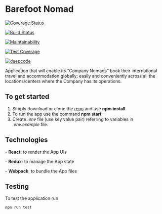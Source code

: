 # Barefoot Nomad
[![Coverage Status](https://coveralls.io/repos/github/atlp-rwanda/wolves-bn-frontend/badge.svg?branch=develop)](https://coveralls.io/github/atlp-rwanda/wolves-bn-frontend?branch=develop) 

[![Build Status](https://travis-ci.org/atlp-rwanda/wolves-bn-frontend.svg?branch=develop)](https://travis-ci.org/atlp-rwanda/wolves-bn-frontend)

[![Maintainability](https://api.codeclimate.com/v1/badges/544c488fee48ebbcf156/maintainability)](https://codeclimate.com/github/atlp-rwanda/wolves-bn-frontend/maintainability)

[![Test Coverage](https://api.codeclimate.com/v1/badges/544c488fee48ebbcf156/test_coverage)](https://codeclimate.com/github/atlp-rwanda/wolves-bn-frontend/test_coverage)

[![deepcode](https://www.deepcode.ai/api/gh/badge?key=eyJhbGciOiJIUzI1NiIsInR5cCI6IkpXVCJ9.eyJwbGF0Zm9ybTEiOiJnaCIsIm93bmVyMSI6ImF0bHAtcndhbmRhIiwicmVwbzEiOiJ3b2x2ZXMtYm4tZnJvbnRlbmQiLCJpbmNsdWRlTGludCI6ZmFsc2UsImF1dGhvcklkIjoyNTMzNSwiaWF0IjoxNjA2Mzk1MzI2fQ.CfDhIeinhwoeCOTaYxTnRYbU5c7JSyeK-O98bwR5IDc)](https://www.deepcode.ai/app/gh/atlp-rwanda/wolves-bn-frontend/_/dashboard?utm_content=gh%2Fatlp-rwanda%2Fwolves-bn-frontend)

Application that will enable its “Company Nomads” book their international travel and accommodation globally; easily and conveniently across all the locations/centers where the Company has its operations.

## To get started

1. Simply download or clone the [repo](https://github.com/atlp-rwanda/wolves-bn-frontend) and use **npm install**
2. To run the app use the command **npm start**
3. Create _.env_ file (use key value pair) referring to variables in _.env.example_ file.

## Technologies

\- **React**: to render the App UIs

\- **Redux**: to manage the App state

\- **Webpack**: to bundle the App files

## Testing

To test the application run

`npm run test`
